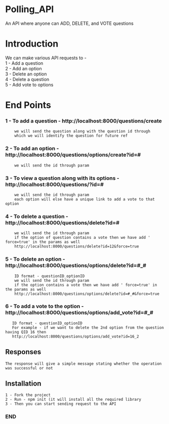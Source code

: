 # Polling_API
An API where anyone can ADD, DELETE, and VOTE questions
# Introduction
We can make various API requests to - <br> 
1 - Add a question <br>
2 - Add an option <br>
3 - Delete an option <br>
4 - Delete a question <br>
5 - Add vote to options <br>

# End Points
### 1 - To add a question - http://localhost:8000/questions/create
        we will send the question along with the question id through
        which we will identify the question for future ref
### 2 - To add an option - http://localhost:8000/questions/options/create?id=#
        we will send the id through param
### 3 - To view a question along with its options - http://localhost:8000/questions/?id=#
        we will send the id through param
        each option will else have a unique link to add a vote to that option
### 4 - To delete a question - http://localhost:8000/questions/delete?id=#
        we will send the id through param
        if the option of question contains a vote then we have add ' force=true' in the params as well 
        http://localhost:8000/questions/delete?id=12&force=true
### 5 - To delete an option - http://localhost:8000/questions/options/delete?id=#_#
        ID format - questionID_optionID 
        we will send the id through param
        if the option contains a vote then we have add ' force=true' in the params as well 
        http://localhost:8000/questions/options/delete?id=#_#&force=true    
### 6 - To add a vote to the option - http://localhost:8000/questions/options/add_vote?id=#_#
       ID format - questionID_optionID
       For example - if we want to delete the 2nd option from the question having QID 16 then
       http://localhost:8000/questions/options/add_vote?id=16_2

## Responses 
    The response will give a simple message stating whether the operation was successful or not

## Installation
    1 - Fork the project
    2 - Run - npm init (it will install all the required library
    3 - Then you can start sending request to the API

### END ###
